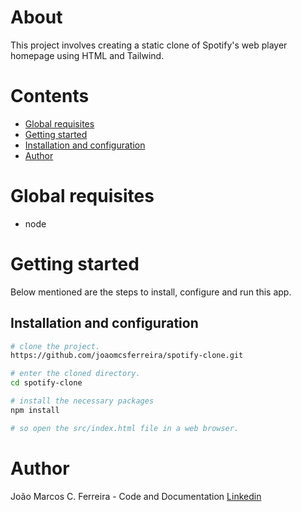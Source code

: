 # About

This project involves creating a static clone of Spotify's web player homepage using HTML and Tailwind.

# Contents

- [Global requisites](#global-requisites)
- [Getting started](#getting-started)
- [Installation and configuration](#installation-and-configuration)
- [Author](#author)

# Global requisites

- node

# Getting started

Below mentioned are the steps to install, configure and run this app.

## Installation and configuration

```bash
# clone the project.
https://github.com/joaomcsferreira/spotify-clone.git

# enter the cloned directory.
cd spotify-clone

# install the necessary packages
npm install

# so open the src/index.html file in a web browser.
```

# Author

João Marcos C. Ferreira - Code and Documentation [Linkedin](https://www.linkedin.com/in/joao-mcf/)
